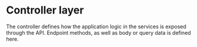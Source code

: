 # Controller layer

The controller defines how the application logic in the services is exposed through the API. Endpoint methods, as well as body or query data is defined here.